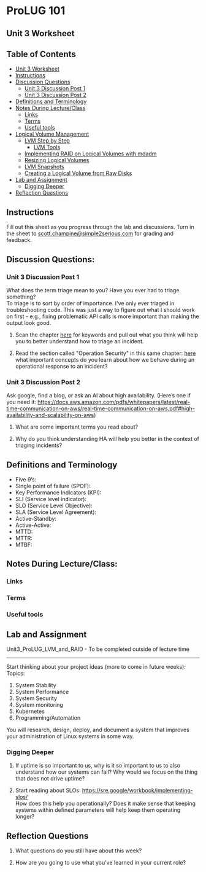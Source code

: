 # ProLUG 101  
## Unit 3 Worksheet  

## Table of Contents
* [Unit 3 Worksheet](#unit-3-worksheet) 
* [Instructions](#instructions) 
* [Discussion Questions](#discussion-questions) 
    * [Unit 3 Discussion Post 1](#unit-3-discussion-post-1) 
    * [Unit 3 Discussion Post 2](#unit-3-discussion-post-2) 
* [Definitions and Terminology](#definitions-and-terminology) 
* [Notes During Lecture/Class](#notes-during-lectureclass) 
    * [Links](#links) 
    * [Terms](#terms) 
    * [Useful tools](#useful-tools) 
* [Logical Volume Management](#logical-volume-management) 
    * [LVM Step by Step](#lvm-step-by-step) 
        * [LVM Tools](#lvm-tools) 
    * [Implementing RAID on Logical Volumes with mdadm](#implementing-raid-on-logical-volumes-with-mdadm) 
    * [Resizing Logical Volumes](#resizing-logical-volumes) 
    * [LVM Snapshots](#lvm-snapshots) 
    * [Creating a Logical Volume from Raw Disks](#creating-a-logical-volume-from-raw-disks) 
* [Lab and Assignment](#lab-and-assignment) 
    * [Digging Deeper](#digging-deeper) 
* [Reflection Questions](#reflection-questions) 


## Instructions  

Fill out this sheet as you progress through the lab and discussions. Turn in the sheet to scott.champine@simple2serious.com for grading and feedback.  

## Discussion Questions:  

### Unit 3 Discussion Post 1
What does the term triage mean to you? Have you ever had to triage something?  
To triage is to sort by order of importance. I've only ever triaged in troubleshooting code. This was just a way to figure out what I should work on first - e.g., fixing problematic API calls is more important than making the output look good. 
1. Scan the chapter [here](https://google.github.io/building-secure-and-reliable-systems/raw/ch17.html) for keywords and pull out what you think will help you to better understand how to triage an incident.  

2. Read the section called "Operation Security" in this same chapter: 
    [here](https://google.github.io/building-secure-and-reliable-systems/raw/ch17.html)  
   what important concepts do you learn about how we behave during an operational response to an incident?  

### Unit 3 Discussion Post 2
Ask google, find a blog, or ask an AI about high availability. (Here’s one if you need it: https://docs.aws.amazon.com/pdfs/whitepapers/latest/real-time-communication-on-aws/real-time-communication-on-aws.pdf#high-availability-and-scalability-on-aws)  

1.  What are some important terms you read about?  

2.  Why do you think understanding HA will help you better in the context of triaging incidents?  


## Definitions and Terminology  

- Five 9’s: 
- Single point of failure (SPOF): 
- Key Performance Indicators (KPI): 
- SLI (Service level indicator): 
- SLO (Service Level Objective): 
- SLA (Service Level Agreement): 
- Active-Standby: 
- Active-Active: 
- MTTD: 
- MTTR: 
- MTBF: 






## Notes During Lecture/Class:  
 
### Links  

### Terms  

### Useful tools  


## Lab and Assignment  
Unit3_ProLUG_LVM_and_RAID - To be completed outside of lecture time  

---

Start thinking about your project ideas (more to come in future weeks):  
        Topics:  
1.  System Stability  
2.  System Performance  
3.  System Security  
4.  System monitoring  
5.  Kubernetes  
6.  Programming/Automation  

You will research, design, deploy, and document a system that improves your administration of Linux systems in some way.  
### Digging Deeper  
1.  If uptime is so important to us, why is it so important to us to also understand how our systems can fail? Why would we focus on the thing that does not drive uptime?  

2.  Start reading about SLOs: https://sre.google/workbook/implementing-slos/  
How does this help you operationally? Does it make sense that keeping systems within defined parameters will help keep them operating longer?  

## Reflection Questions  
1.  What questions do you still have about this week?  

2.  How are you going to use what you’ve learned in your current role?  

